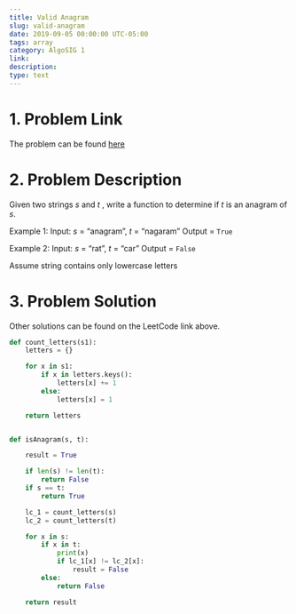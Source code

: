 ```yaml
---
title: Valid Anagram
slug: valid-anagram
date: 2019-09-05 00:00:00 UTC-05:00
tags: array
category: AlgoSIG 1
link: 
description:
type: text
---
```


# 1. Problem Link

The problem can be found [here](https://leetcode.com/problems/valid-anagram/)


# 2. Problem Description

Given two strings *s* and *t* , write a function to determine if *t* is an anagram of *s*.

Example 1:
Input: *s* = “anagram”, *t* = “nagaram”
Output = `True`

Example 2:
Input: *s* = “rat”, *t* = “car”
Output = `False`

Assume string contains only lowercase letters


# 3. Problem Solution


Other solutions can be found on the LeetCode link above.

```python
def count_letters(s1):
    letters = {}

    for x in s1:
        if x in letters.keys():
            letters[x] += 1
        else:
            letters[x] = 1

    return letters


def isAnagram(s, t):

    result = True

    if len(s) != len(t):
        return False
    if s == t:
        return True

    lc_1 = count_letters(s)
    lc_2 = count_letters(t)

    for x in s:
        if x in t:
            print(x)
            if lc_1[x] != lc_2[x]:
                result = False
        else:
            return False

    return result
```